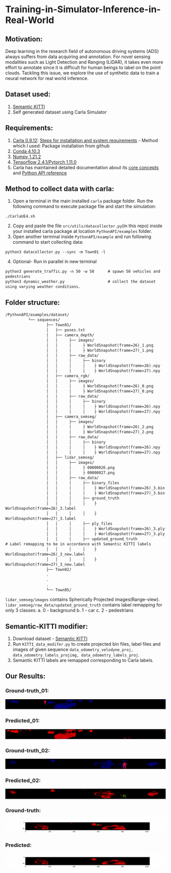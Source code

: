 # Training-in-Simulator-Inference-in-Real-World

## Motivation:
Deep learning in the research field of autonomous driving systems (ADS) always suffers from data acquiring and annotation. For novel sensing modalities such as Light Detection and Ranging (LiDAR), it takes even more effort to annotate since it is difficult for human beings to label on the point clouds. Tackling this issue, we explore the use of synthetic data to train a neural network for real world inference.

## Dataset used: 
  1. [Semantic KITTI](http://www.semantic-kitti.org/dataset.html)
  2. Self generated dataset using Carla Simulator

## Requirements:
  1. [Carla 0.9.12](https://carla.org/2021/08/02/release-0.9.12/): [Steps for installation and system requirements](https://carla.readthedocs.io/en/0.9.12/start_quickstart/) - Method which I used: Package installation from github
  2. [Conda 4.10.3](https://docs.conda.io/projects/conda/en/latest/user-guide/install/linux.html)
  3. [Numpy 1.21.2](https://numpy.org/install/)
  4. [Tensorflow 2.4.1/Pytorch 1.11.0](https://towardsdatascience.com/guide-to-conda-for-tensorflow-and-pytorch-db69585e32b8)
  5. Carla has maintained detailed documentation about its [core concepts](https://carla.readthedocs.io/en/0.9.12/core_concepts/) and [Python API reference](https://carla.readthedocs.io/en/0.9.12/python_api/)
  
## Method to collect data with carla:
  1. Open a terminal in the main installed `carla` package folder. Run the following command to execute package file and start the simulation:
  ``` 
  ./CarlaUE4.sh  
  ``` 
  2. Copy and paste the file `src/utils/datacollector.py`(in this repo) inside your installed carla package at location `PythonAPI/examples` folder.
  3. Open another terminal inside `PythonAPI/example` and run following command to start collecting data:
  ``` 
  python3 datacollector.py --sync -m Town01 -l  
  ```
  4. Optional- Run in parallel in new terminal 
  ```
  python3 generate_traffic.py -n 50 -w 50      # spawn 50 vehicles and pedestrians 
  python3 dynamic_weather.py                   # collect the dataset using varying weather conditions. 
  ```
## Folder structure:
```
/PythonAPI/examples/dataset/
          └── sequences/
                  ├── Town01/
                  │   ├── poses.txt
                  │   ├── camera_depth/
                  │   │     ├── images/
                  │   │     │     ├ WorldSnapshot(frame=26)_1.png
                  │   │     │     ├ WorldSnapshot(frame=27)_1.png
                  │   │     ├── raw_data/
                  │   │     │     ├── binary 
                  │   │     │     │    ├ WorldSnapshot(frame=26).npy
                  │   │     │     │    ├ WorldSnapshot(frame=27).npy
                  │   ├── camera_rgb/
                  │   │     ├── images/
                  │   │     │     ├ WorldSnapshot(frame=26)_0.png
                  │   │     │     ├ WorldSnapshot(frame=27)_0.png
                  │   │     ├── raw_data/
                  │   │     │     ├── binary 
                  │   │     │     │    ├ WorldSnapshot(frame=26).npy
                  │   │     │     │    ├ WorldSnapshot(frame=27).npy
                  │   ├── camera_semseg/
                  │   │     ├── images/
                  │   │     │     ├ WorldSnapshot(frame=26)_2.png
                  │   │     │     ├ WorldSnapshot(frame=27)_2.png
                  │   │     ├── raw_data/
                  │   │     │     ├── binary 
                  │   │     │     │    ├ WorldSnapshot(frame=26).npy
                  │   │     │     │    ├ WorldSnapshot(frame=27).npy
                  │   ├── lidar_semseg/
                  │   │     ├── images/
                  │   │     │     ├ 00000026.png
                  │   │     │     ├ 00000027.png
                  │   │     ├── raw_data/
                  │   │     │     ├── binary_files 
                  │   │     │     │    ├ WorldSnapshot(frame=26)_3.bin
                  │   │     │     │    ├ WorldSnapshot(frame=27)_3.bin
                  │   │     │     ├── ground_truth
                  │   │     │     │    ├ WorldSnapshot(frame=26)_3.label
                  │   │     │     │    ├ WorldSnapshot(frame=27)_3.label
                  │   │     │     ├── ply_files 
                  │   │     │     │    ├ WorldSnapshot(frame=26)_3.ply
                  │   │     │     │    ├ WorldSnapshot(frame=27)_3.ply
                  │   │     │     ├── updated_ground_truth                      # Label remapping to be in accordance with Semantic KITTI labels
                  │   │     │     │    ├ WorldSnapshot(frame=26)_3_new.label
                  │   │     │     │    ├ WorldSnapshot(frame=27)_3_new.label
                  ├── Town02/
                  .
                  .
                  .
                  └── Town05/
```

`lidar_semseg/images` contains Spherically Projected images(Range-view). 
`lidar_semseg/raw_data/updated_ground_truth` contains label remapping for only 3 classes:
  a. 0 - background
  b. 1 - car
  c. 2 - pedestrians
  
  ## Semantic-KITTI modifier:
  1. Download dataset - [Semantic KITTI](http://www.semantic-kitti.org/dataset.html)
  2. Run `KITTI_data_modifer.py` to create projected bin files, label files and images of given sequence `data_odometry_velodyne_proj, data_odometry_labels_projimg, data_odometry_labels_proj`.
  3. Semantic KITTI labels are remapped corresponding to Carla labels.
  
  
  ## Our Results:
  
  ### Ground-truth_01:
  ![Results01](results/ground_truth/001383.png) 
  
  ### Predicted_01:
  ![Results01](results/predicted/predicted_1383.png)
  
  ### Ground-truth_02:
  ![Results02](results/ground_truth/001607.png)
  
  ### Predicted_02:
  ![Results02](results/predicted/predicted_1607.png)
  
  ### Ground-truth:
  ![Results](results/labels_kitti.gif)
  
  ### Predicted:
  ![Results](results/predicted_kitti.gif)
  
